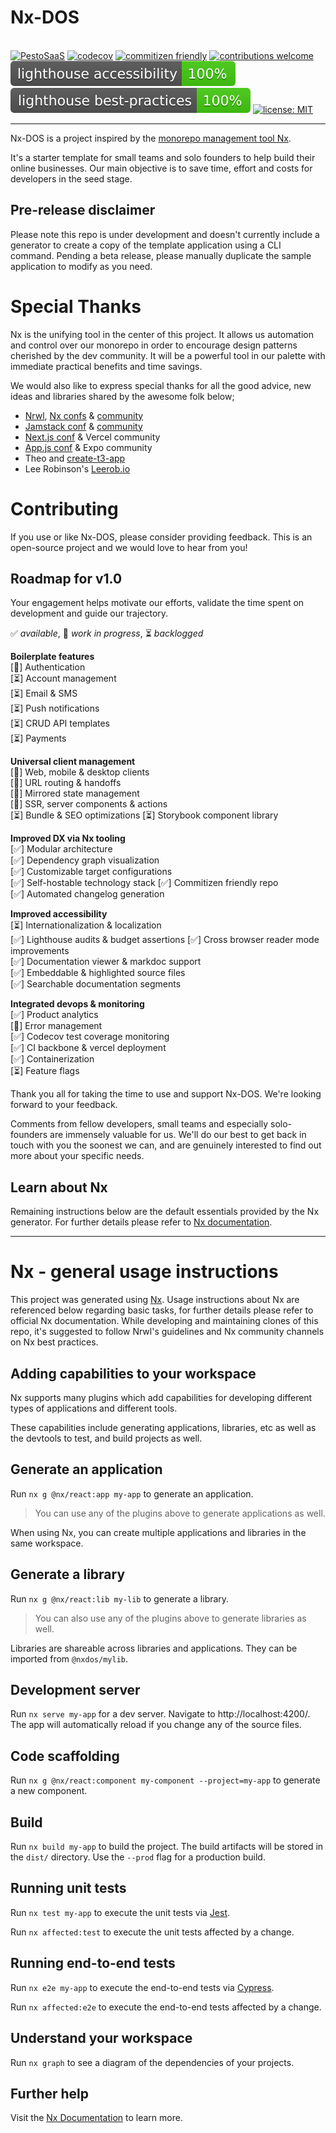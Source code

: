# Nx-DOS

&nbsp;  
[![PestoSaaS](https://dl.circleci.com/status-badge/img/circleci/EEitR3ZgjiaHKy1jJubVxP/JsxczUrDWCK8A3uAis4W9G/tree/main.svg?style=shield)](https://dl.circleci.com/status-badge/redirect/circleci/EEitR3ZgjiaHKy1jJubVxP/JsxczUrDWCK8A3uAis4W9G/tree/main)
[![codecov](https://codecov.io/gh/PestoSaaS/Nx-DOS/graph/badge.svg?token=D1GAJAF0Q9)](https://codecov.io/gh/PestoSaaS/Nx-DOS)
[![commitizen friendly](https://img.shields.io/badge/commitizen-friendly-brightgreen.svg)](http://commitizen.github.io/cz-cli/)
[![contributions welcome](https://img.shields.io/badge/contributions-welcome-brightgreen.svg?style=flat)](https://github.com/PestoSaaS/Nx-DOS/issues)
<wbr/>
[![lighthouse accessibility](.badges/lighthouse_accessibility.svg)](https://github.com/GoogleChrome/lighthouse)
[![lighthouse best-practices](.badges/lighthouse_best-practices.svg)](https://github.com/GoogleChrome/lighthouse)
[![license: MIT](https://img.shields.io/badge/license-MIT-blue.svg)](https://opensource.org/licenses/MIT)

<hr>

Nx-DOS is a project inspired by the [monorepo management tool Nx](https://nx.dev/getting-started/intro).

It's a starter template for small teams and solo founders to help build their online businesses. Our main objective is to save time, effort and costs for developers in the seed stage.

## Pre-release disclaimer

Please note this repo is under development and doesn't currently include a generator to create a copy of the template application using a CLI command. Pending a beta release, please manually duplicate the sample application to modify as you need.

# Special Thanks

Nx is the unifying tool in the center of this project. It allows us automation and control over our monorepo in order to encourage design patterns cherished by the dev community. It will be a powerful tool in our palette with immediate practical benefits and time savings.

We would also like to express special thanks for all the good advice, new ideas and libraries shared by the awesome folk below;

- [Nrwl](https://nx.app/company), [Nx confs](https://nx.dev/conf) & [community](https://go.nrwl.io/join-slack?utm_source=nx.dev)
- [Jamstack conf](https://jamstack.org/conf/) & [community](https://jamstack.org/)
- [Next.js conf](https://nextjs.org/conf) & Vercel community
- [App.js conf](https://appjs.co/) & Expo community
- Theo and [create-t3-app](https://github.com/t3dotgg)
- Lee Robinson's [Leerob.io](https://github.com/leerob/leerob.io)

# Contributing

If you use or like Nx-DOS, please consider providing feedback. This is an open-source project and we would love to hear from you!

## Roadmap for v1.0

Your engagement helps motivate our efforts, validate the time spent on development and guide our trajectory.

✅ *available*, 🚧 *work in progress*, ⏳ *backlogged*

**Boilerplate features**  
 [🚧] Authentication  
 [⏳] Account management  
 [⏳] Email & SMS  
 [⏳] Push notifications  
 [⏳] CRUD API templates  
 [⏳] Payments 

**Universal client management**  
 [🚧] Web, mobile & desktop clients  
 [🚧] URL routing & handoffs  
 [🚧] Mirrored state management  
 [🚧] SSR, server components & actions  
 [⏳] Bundle & SEO optimizations
 [⏳] Storybook component library  

**Improved DX via Nx tooling**  
 [✅] Modular architecture  
 [✅] Dependency graph visualization  
 [✅] Customizable target configurations  
 [✅] Self-hostable technology stack
 [✅] Commitizen friendly repo  
 [✅] Automated changelog generation  

**Improved accessibility**  
 [⏳] Internationalization & localization  
 [✅] Lighthouse audits & budget assertions
 [✅] Cross browser reader mode improvements  
 [✅] Documentation viewer & markdoc support  
 [✅] Embeddable & highlighted source files  
 [✅] Searchable documentation segments  

**Integrated devops & monitoring**  
 [✅] Product analytics  
 [🚧] Error management   
 [✅] Codecov test coverage monitoring    
 [✅] CI backbone & vercel deployment  
 [✅] Containerization  
 [⏳] Feature flags 

Thank you all for taking the time to use and support Nx-DOS. We're looking forward to your feedback.

Comments from fellow developers, small teams and especially solo-founders are immensely valuable for us. We'll do our best to get back in touch with you the soonest we can, and are genuinely interested to find out more about your specific needs.

## Learn about Nx

Remaining instructions below are the default essentials provided by the Nx generator. For further details please refer to [Nx documentation](https://nx.dev/getting-started/intro).

<hr>
   
# Nx - general usage instructions

This project was generated using [Nx](https://nx.dev). Usage instructions about Nx are referenced below regarding basic tasks, for further details please refer to official Nx documentation. While developing and maintaining clones of this repo, it's suggested to follow Nrwl's guidelines and Nx community channels on Nx best practices.

## Adding capabilities to your workspace

Nx supports many plugins which add capabilities for developing different types of applications and different tools.

These capabilities include generating applications, libraries, etc as well as the devtools to test, and build projects as well.

## Generate an application

Run `nx g @nx/react:app my-app` to generate an application.

> You can use any of the plugins above to generate applications as well.

When using Nx, you can create multiple applications and libraries in the same workspace.

## Generate a library

Run `nx g @nx/react:lib my-lib` to generate a library.

> You can also use any of the plugins above to generate libraries as well.

Libraries are shareable across libraries and applications. They can be imported from `@nxdos/mylib`.

## Development server

Run `nx serve my-app` for a dev server. Navigate to http://localhost:4200/. The app will automatically reload if you change any of the source files.

## Code scaffolding

Run `nx g @nx/react:component my-component --project=my-app` to generate a new component.

## Build

Run `nx build my-app` to build the project. The build artifacts will be stored in the `dist/` directory. Use the `--prod` flag for a production build.

## Running unit tests

Run `nx test my-app` to execute the unit tests via [Jest](https://jestjs.io).

Run `nx affected:test` to execute the unit tests affected by a change.

## Running end-to-end tests

Run `nx e2e my-app` to execute the end-to-end tests via [Cypress](https://www.cypress.io).

Run `nx affected:e2e` to execute the end-to-end tests affected by a change.

## Understand your workspace

Run `nx graph` to see a diagram of the dependencies of your projects.

## Further help

Visit the [Nx Documentation](https://nx.dev) to learn more.

